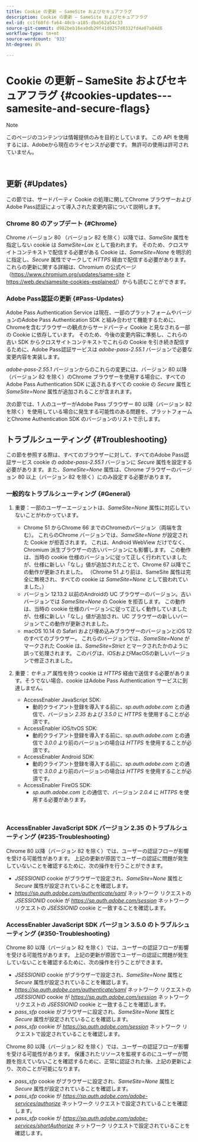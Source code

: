 ```yaml
---
title: Cookie の更新 – SameSite およびセキュアフラグ
description: Cookie の更新 – SameSite およびセキュアフラグ
exl-id: cc1f60fd-fa64-48cb-a185-dba562a54c33
source-git-commit: d982beb16ea0db29f41d0257d8332fd4a07a84d8
workflow-type: tm+mt
source-wordcount: '933'
ht-degree: 0%

---
```


# Cookie の更新 – SameSite およびセキュアフラグ {#cookies-updates---samesite-and-secure-flags}

>[!NOTE]
>
>このページのコンテンツは情報提供のみを目的としています。 この API を使用するには、Adobeから現在のライセンスが必要です。 無許可の使用は許可されていません。

</br>


## 更新 {#Updates}

この節では、サードパーティ Cookie の処理に関してChrome ブラウザーおよびAdobe Pass認証によって導入された変更内容について説明します。



### Chrome 80 のアップデート {#Chrome}

Chrome バージョン 80 （バージョン 82 を除く）以降では、*SameSite* 属性を指定しない cookie は *SameSite=Lax* として扱われます。 そのため、クロスサイトコンテキストで配信する必要がある Cookie は、*SameSite=None* を明示的に指定し、*Secure* 属性でマークして *HTTPS* 経由で配信する必要があります。 これらの更新に関する詳細は、Chromium の公式ページ（<https://www.chromium.org/updates/same-site> と <https://web.dev/samesite-cookies-explained/>）からも読むことができます。


### Adobe Pass認証の更新 {#Pass-Updates}

Adobe Pass Authentication Service は現在、一部のプラットフォームやバージョンのAdobe Pass Authentication SDK と組み合わせて機能するために、Chromeを含むブラウザーの観点からサードパーティ Cookie と見なされる一部の Cookie に依存しています。 そのため、今後の変更内容に準拠し、これらの古い SDK からクロスサイトコンテキストでこれらの Cookie を引き続き配信するために、Adobe Pass認証サービスは *adobe-pass-2.55.1* バージョンで必要な変更内容を実装します。

*adobe-pass-2.55.1* バージョンからのこれらの変更には、バージョン 80 以降（バージョン 82 を除く）のChrome ブラウザーを使用する場合に、すべてのAdobe Pass Authentication SDK に返されるすべての cookie の *Secure* 属性と *SameSite=None* 属性が追加されることが含まれます。

次の節では、1 人のユーザーがAdobe Pass ブラウザー 80 以降（バージョン 82 を除く）を使用している場合に発生する可能性のある問題を、プラットフォームとChrome Authentication SDK のバージョンのリストで示します。

## トラブルシューティング {#Troubleshooting}

この節を参照する際は、すべてのブラウザーに対して、すべてのAdobe Pass認証サービス cookie の *adobe-pass-2.55.1* バージョンに *Secure* 属性を設定する必要があります。また、*SameSite=None* 属性は、Chrome ブラウザーのバージョン 80 以上（バージョン 82 を除く）にのみ設定する必要があります。


### 一般的なトラブルシューティング {#General}

1. 重要：一部のユーザーエージェントは、*SameSite=None* 属性に対応していないことがわかっています。

   - Chrome 51 からChrome 66 までのChromeのバージョン（両端を含む）。 これらのChrome バージョンでは、*SameSite=None* が設定された Cookie が拒否されます。 これは、Android WebView だけでなく、Chromium 派生ブラウザーの古いバージョンにも影響します。 この動作は、当時の cookie 仕様のバージョンに従って正しく行われていましたが、仕様に新しい「なし」値が追加されたことで、Chrome 67 以降でこの動作が更新されました。 （Chrome 51 より前は、SameSite 属性は完全に無視され、すべての cookie は *SameSite=None* として扱われていました。）
   - バージョン 12.13.2 以前のAndroidの UC ブラウザーのバージョン。古いバージョンでは *SameSite=None* の Cookie を拒否します。 この動作は、当時の cookie 仕様のバージョンに従って正しく動作していましたが、仕様に新しい「なし」値が追加され、UC ブラウザーの新しいバージョンでこの動作が更新されました。
   - macOS 10.14 の Safari および埋め込みブラウザーのバージョンとiOS 12 のすべてのブラウザー。 これらのバージョンでは、*SameSite=None* がマークされた Cookie は、*SameSite=Strict* とマークされたかのように誤って処理されます。 このバグは、iOSおよびMacOSの新しいバージョンで修正されました。


1. 重要：*セキュア* 属性を持つ cookie は *HTTPS* 経由で送信する必要があります。そうでない場合、cookie はAdobe Pass Authentication サービスに到達しません。

   - AccessEnabler JavaScript SDK:
      - 動的クライアント登録を導入する前に、*sp.auth.adobe.com* との通信で、バージョン *2.35* および *3.5.0* に *HTTPS* を使用することが必須です。
   - AccessEnabler iOS/tvOS SDK:
      - 動的クライアント登録を導入する前に、*sp.auth.adobe.com* との通信で *3.0.0* より前のバージョンの場合は *HTTPS* を使用することが必須です。
   - AccessEnabler Android SDK:
      - 動的クライアント登録を導入する前に、*sp.auth.adobe.com* との通信で *3.0.0* より前のバージョンの場合は *HTTPS* を使用することが必須です。
   - AccessEnabler FireOS SDK:
      - *sp.auth.adobe.com* との通信で、バージョン *2.0.4* に *HTTPS* を使用する必要があります。

</br>

### AccessEnabler JavaScript SDK バージョン 2.35 のトラブルシューティング {#235-Troubleshooting}

Chrome 80 以降（バージョン 82 を除く）では、ユーザーの認証フローが影響を受ける可能性があります。 上記の更新が原因でユーザーの認証に問題が発生していないことを確認するために、次の操作を行うことができます。

- *JSESSIONID* cookie がブラウザーで設定され、*SameSite=None* 属性と *Secure* 属性が設定されていることを確認します。
- *https://sp.auth.adobe.com/authenticate/saml* ネットワーク リクエストの *JSESSIONID* cookie が *https://sp.auth.adobe.com/session* ネットワーク リクエストの *JSESSIONID* cookie と一致することを確認します。


### AccessEnabler JavaScript SDK バージョン 3.5.0 のトラブルシューティング {#350-Troubleshooting}

Chrome 80 以降（バージョン 82 を除く）では、ユーザーの認証フローが影響を受ける可能性があります。 上記の更新が原因でユーザーの認証に問題が発生していないことを確認するために、次の操作を行うことができます。

- *JSESSIONID* cookie がブラウザーで設定され、*SameSite=None* 属性と *Secure* 属性が設定されていることを確認します。
- *https://sp.auth.adobe.com/authenticate/saml* ネットワーク リクエストの *JSESSIONID* cookie が *https://sp.auth.adobe.com/session* ネットワーク リクエストの *JSESSIONID* cookie と一致することを確認します。
- *pass\_sfp* cookie がブラウザーに設定され、*SameSite=None* 属性と *Secure* 属性が設定されていることを確認します。
- *pass\_sfp* cookie が *https://sp.auth.adobe.com/session* ネットワーク リクエストで設定されていることを確認します。


Chrome 80 以降（バージョン 82 を除く）では、ユーザーの認証フローが影響を受ける可能性があります。 保護されたリソースを監視するのにユーザーが問題を抱えていないことを確認するために、正常に認証された後、上記の更新により、次のことが可能になります。

- *pass\_sfp* cookie がブラウザーに設定され、*SameSite=None* 属性と *Secure* 属性が設定されていることを確認します。
- *pass\_sfp* cookie が *https://sp.auth.adobe.com/adobe-services/authorize* ネットワーク リクエストで設定されていることを確認します。
- *pass\_sfp* cookie が *https://sp.auth.adobe.com/adobe-services/shortAuthorize* ネットワーク リクエストで設定されていることを確認します。
